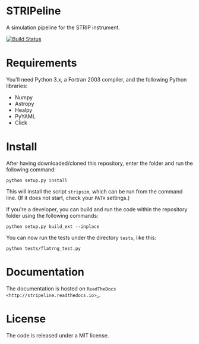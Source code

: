 # STRIPeline

A simulation pipeline for the STRIP instrument.

[![Build Status](https://travis-ci.org/ziotom78/stripeline.svg?branch=master)](https://travis-ci.org/ziotom78/stripeline)


# Requirements

You'll need Python 3.x, a Fortran 2003 compiler, and the following Python
libraries:
- Numpy
- Astropy
- Healpy
- PyYAML
- Click


# Install

After having downloaded/cloned this repository, enter the folder and
run the following command:

    python setup.py install

This will install the script `stripsim`, which can be run from the
command line. (If it does not start, check your `PATH` settings.)

If you're a developer, you can build and run the code within the
repository folder using the following commands:

    python setup.py build_ext --inplace

You can now run the tests under the directory `tests`, like this:

    python tests/flatrng_test.py


# Documentation

The documentation is hosted on `ReadTheDocs
<http://stripeline.readthedocs.io>`_.


# License

The code is released under a MIT license.
